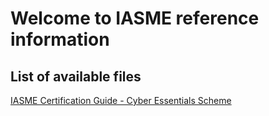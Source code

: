 # Welcome to IASME reference information

## List of available files

[IASME Certification Guide - Cyber Essentials Scheme](https://github.com/ministryofjustice/security-guidance/blob/iasme-dev/iasme/IASME%20Certification%20Guide%20-%20Cyber%20Essentials%20Scheme.docx)
